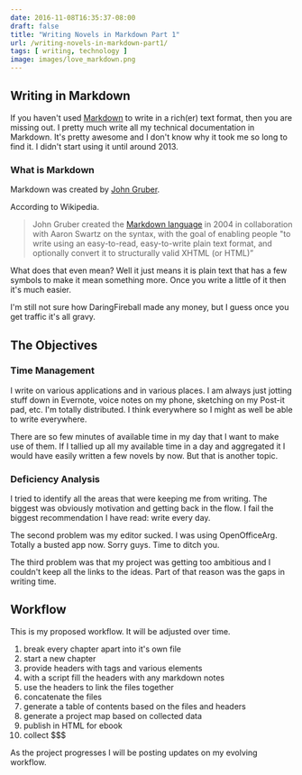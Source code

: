 ```yaml
---
date: 2016-11-08T16:35:37-08:00
draft: false
title: "Writing Novels in Markdown Part 1"
url: /writing-novels-in-markdown-part1/
tags: [ writing, technology ]
image: images/love_markdown.png
---
```


## Writing in Markdown

If you haven't used [Markdown](https://en.wikipedia.org/wiki/Markdown) to write in a rich(er) text format, then you are missing out. I pretty much write all my technical documentation in Markdown. It's pretty awesome and I don't know why it took me so long to find it. I didn't start using it until around 2013.

### What is Markdown

Markdown was created by [John Gruber](https://en.wikipedia.org/wiki/John_Gruber).

According to Wikipedia.

> John Gruber created the [Markdown language](https://daringfireball.net/projects/markdown/) in 2004 in collaboration with Aaron Swartz on the syntax, with the goal of enabling people "to write using an easy-to-read, easy-to-write plain text format, and optionally convert it to structurally valid XHTML (or HTML)”

What does that even mean? Well it just means it is plain text that has a few symbols to make it mean something more. Once you write a little of it then it's much easier.

I'm still not sure how DaringFireball made any money, but I guess once you get traffic it's all gravy.

## The Objectives

### Time Management

I write on various applications and in various places. I am always just jotting stuff down in Evernote, voice notes on my phone, sketching on my Post-it pad, etc.  I'm totally distributed. I think everywhere so I might as well be able to write everywhere.

There are so few minutes of available time in my day that I want to make use of them. If I tallied up all my available time in a day and aggregated it I would have easily written a few novels by now. But that is another topic.

### Deficiency Analysis

I tried to identify all the areas that were keeping me from writing.  The biggest was obviously motivation and getting back in the flow. I fail the biggest recommendation I have read: write every day.

The second problem was my editor sucked. I was using OpenOfficeArg. Totally a busted app now. Sorry guys. Time to ditch you.

The third problem was that my project was getting too ambitious and I couldn't keep all the links to the ideas. Part of that reason was the gaps in writing time.

## Workflow

This is my proposed workflow. It will be adjusted over time.

1. break every chapter apart into it's own file
2. start a new chapter
3. provide headers with tags and various elements
4. with a script fill the headers with any markdown notes
5. use the headers to link the files together
6. concatenate the files
7. generate a table of contents based on the files and headers
8. generate a project map based on collected data
9. publish in HTML for ebook
10. collect $$$

As the project progresses I will be posting updates on my evolving workflow.

